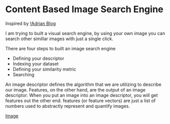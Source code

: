 # Content Based Image Search Engine

Inspired by [!Adrian Blog](https://www.pyimagesearch.com/2014/02/03/building-an-image-search-engine-defining-your-image-descriptor-step-1-of-4/)

I am trying to built a visual search engine, by using your own image you can search other simillar images with just a single click.

There are four steps to built an image search engine
- Defining your descriptor
- Indexing your dataset
- Defining your similarity metric
- Searching

An image descriptor defines the algorithm that we are utilizing to describe our image. Features, on the other hand, are the output of an image descriptor. When you put an image into an image descriptor, you will get features out the other end. features (or feature vectors) are just a list of numbers used to abstractly represent and quantify images.

[Image](https://www.pyimagesearch.com/wp-content/uploads/2014/11/describing_images.jpg)
